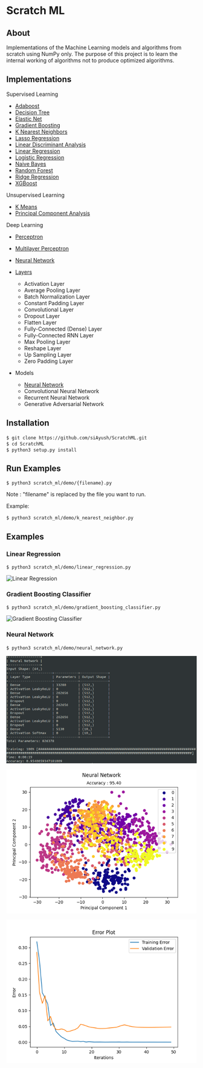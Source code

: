 # Scratch ML

## About

Implementations of the Machine Learning models and algorithms from scratch using NumPy only.
The purpose of this project is to learn the internal working of algorithms not to produce
optimized algorithms.

## Implementations

Supervised Learning

- [Adaboost](https://github.com/siAyush/ScratchML/blob/main/scratch_ml/supervised_learning/adaboost.py)
- [Decision Tree](https://github.com/siAyush/ScratchML/blob/main/scratch_ml/supervised_learning/decision_tree.py)
- [Elastic Net](https://github.com/siAyush/ScratchML/blob/main/scratch_ml/supervised_learning/regression.py)
- [Gradient Boosting](https://github.com/siAyush/ScratchML/blob/main/scratch_ml/supervised_learning/gradient_boosting.py)
- [K Nearest Neighbors](https://github.com/siAyush/ScratchML/blob/main/scratch_ml/supervised_learning/knn.py)
- [Lasso Regression](https://github.com/siAyush/ScratchML/blob/main/scratch_ml/supervised_learning/regression.py)
- [Linear Discriminant Analysis](https://github.com/siAyush/ScratchML/blob/main/scratch_ml/supervised_learning/linear_discriminant_analysis.py)
- [Linear Regression](https://github.com/siAyush/ScratchML/blob/main/scratch_ml/supervised_learning/regression.py)
- [Logistic Regression](https://github.com/siAyush/ScratchML/blob/main/scratch_ml/supervised_learning/logistic_regression.py)
- [Naive Bayes](https://github.com/siAyush/ScratchML/blob/main/scratch_ml/supervised_learning/naive_bayes.py)
- [Random Forest](https://github.com/siAyush/ScratchML/blob/main/scratch_ml/supervised_learning/random_forest.py)
- [Ridge Regression](https://github.com/siAyush/ScratchML/blob/main/scratch_ml/supervised_learning/regression.py)
- [XGBoost](https://github.com/siAyush/ScratchML/blob/main/scratch_ml/supervised_learning/xgboost.py)

Unsupervised Learning

- [K Means](https://github.com/siAyush/ScratchML/blob/main/scratch_ml/unsupervised_learning/k_means.py)
- [Principal Component Analysis](https://github.com/siAyush/ScratchML/blob/main/scratch_ml/unsupervised_learning/principal_component_analysis.py)

Deep Learning

- [Perceptron](https://github.com/siAyush/ScratchML/blob/main/scratch_ml/deep_learning/perceptron.py)
- [Multilayer Perceptron](https://github.com/siAyush/ScratchML/blob/main/scratch_ml/deep_learning/multilayer_perceptron.py)
- [Neural Network](https://github.com/siAyush/ScratchML/blob/main/scratch_ml/deep_learning/neural_network.py)

- [Layers](https://github.com/siAyush/ScratchML/blob/main/scratch_ml/deep_learning/layers.py)

  - Activation Layer
  - Average Pooling Layer
  - Batch Normalization Layer
  - Constant Padding Layer
  - Convolutional Layer
  - Dropout Layer
  - Flatten Layer
  - Fully-Connected (Dense) Layer
  - Fully-Connected RNN Layer
  - Max Pooling Layer
  - Reshape Layer
  - Up Sampling Layer
  - Zero Padding Layer

- Models
  - [Neural Network](https://github.com/siAyush/ScratchML/blob/main/scratch_ml/demo/neural_network.py)
  - Convolutional Neural Network
  - Recurrent Neural Network
  - Generative Adversarial Network

## Installation

```
$ git clone https://github.com/siAyush/ScratchML.git
$ cd ScratchML
$ python3 setup.py install
```

## Run Examples

```
$ python3 scratch_ml/demo/{filename}.py
```

Note : "filename" is replaced by the file you want to run.

Example:

```
$ python3 scratch_ml/demo/k_nearest_neighbor.py
```

## Examples

### Linear Regression

```
$ python3 scratch_ml/demo/linear_regression.py
```

![Linear Regression](./images/linear_regression.png)

### Gradient Boosting Classifier

```
$ python3 scratch_ml/demo/gradient_boosting_classifier.py
```

![Gradient Boosting Classifier](./images/gradient_boosting_classifier.png)

### Neural Network

```
$ python3 scratch_ml/demo/neural_network.py
```

![Neural Network](./images/neural_network_summary.png)

![Neural Network](./images/neural_network.png)

![Neural Network](./images/neural_network_error.png)
